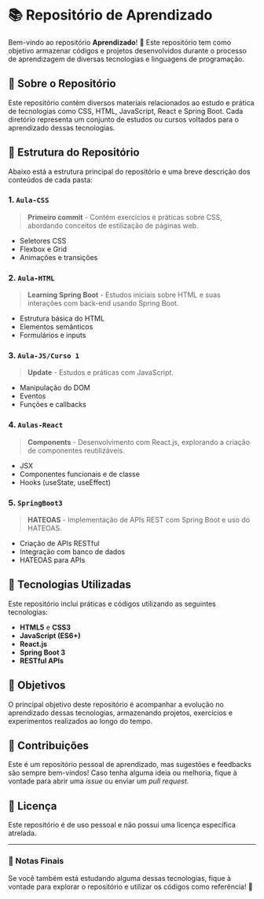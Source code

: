 # 📚 Repositório de Aprendizado

Bem-vindo ao repositório **Aprendizado**! 🚀 Este repositório tem como objetivo armazenar códigos e projetos desenvolvidos durante o processo de aprendizagem de diversas tecnologias e linguagens de programação.

## 📌 Sobre o Repositório
Este repositório contém diversos materiais relacionados ao estudo e prática de tecnologias como CSS, HTML, JavaScript, React e Spring Boot. Cada diretório representa um conjunto de estudos ou cursos voltados para o aprendizado dessas tecnologias.

## 📂 Estrutura do Repositório

Abaixo está a estrutura principal do repositório e uma breve descrição dos conteúdos de cada pasta:

### 1. `Aula-CSS`
> **Primeiro commit** - Contém exercícios e práticas sobre CSS, abordando conceitos de estilização de páginas web.
- Seletores CSS
- Flexbox e Grid
- Animações e transições

### 2. `Aula-HTML`
> **Learning Spring Boot** - Estudos iniciais sobre HTML e suas interações com back-end usando Spring Boot.
- Estrutura básica do HTML
- Elementos semânticos
- Formulários e inputs

### 3. `Aula-JS/Curso 1`
> **Update** - Estudos e práticas com JavaScript.
- Manipulação do DOM
- Eventos
- Funções e callbacks

### 4. `Aulas-React`
> **Components** - Desenvolvimento com React.js, explorando a criação de componentes reutilizáveis.
- JSX
- Componentes funcionais e de classe
- Hooks (useState, useEffect)

### 5. `SpringBoot3`
> **HATEOAS** - Implementação de APIs REST com Spring Boot e uso do HATEOAS.
- Criação de APIs RESTful
- Integração com banco de dados
- HATEOAS para APIs

## 🚀 Tecnologias Utilizadas
Este repositório inclui práticas e códigos utilizando as seguintes tecnologias:
- **HTML5** e **CSS3**
- **JavaScript (ES6+)**
- **React.js**
- **Spring Boot 3**
- **RESTful APIs**

## 🎯 Objetivos
O principal objetivo deste repositório é acompanhar a evolução no aprendizado dessas tecnologias, armazenando projetos, exercícios e experimentos realizados ao longo do tempo.

## 🤝 Contribuições
Este é um repositório pessoal de aprendizado, mas sugestões e feedbacks são sempre bem-vindos! Caso tenha alguma ideia ou melhoria, fique à vontade para abrir uma _issue_ ou enviar um _pull request_.

## 📜 Licença
Este repositório é de uso pessoal e não possui uma licença específica atrelada.

---

### 📝 Notas Finais
Se você também está estudando alguma dessas tecnologias, fique à vontade para explorar o repositório e utilizar os códigos como referência! 🚀

